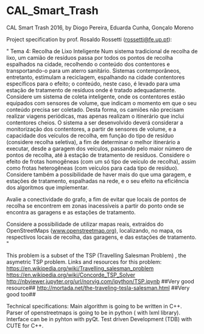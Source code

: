 # CAL_Smart_Trash
CAL Smart Trash 2016, by Diogo Pereira, Eduarda Cunha, Gonçalo Moreno

Project specification by prof. Rosaldo Rossetti (rossetti@fe.up.pt):

" Tema 4: Recolha de Lixo Inteligente
Num sistema tradicional de recolha de lixo, um camião de resíduos passa por todos os pontos de recolha espalhados na cidade, recolhendo o conteúdo dos contentores e transportando-o para um aterro sanitário. Sistemas contemporâneos, entretanto, estimulam a reciclagem, espalhando na cidade contentores específicos para o efeito; o conteúdo, neste caso, é levado para uma estação de tratamento de resíduos onde é tratado adequadamente. 
Considere um sistema de coleta inteligente, onde os contentores estão equipados com sensores de volume, que indicam o momento em que o seu conteúdo precisa ser coletado. Desta forma, os camiões não precisam realizar viagens periódicas, mas apenas realizam o itinerário que inclui contentores cheios.
O sistema a ser desenvolvido deverá considerar a monitorização dos contentores, a partir de sensores de volume, e a capacidade dos veículos de recolha, em função do tipo de resíduo (considere recolha seletiva), a fim de determinar o melhor itinerário a executar, desde a garagem dos veículos, passando pelo maior número de pontos de recolha, até à estação de tratamento de resíduos.
Considere o efeito de frotas homogêneas (com um só tipo de veículo de recolha), assim como frotas heterogêneas (com veículos para cada tipo de resíduo). Considere também a possibilidade de haver mais do que uma garagem, e estações de tratamento, espalhadas na rede, e o seu efeito na eficiência dos algoritmos que implementar.

Avalie a conectividade do grafo, a fim de evitar que locais de pontos de recolha se encontrem em zonas inacessíveis a partir do ponto onde se encontra as garagens e as estações de tratamento.

Considere a possibilidade de utilizar mapas reais, extraídos do OpenStreetMaps (www.openstreetmap.org), localizando, no mapa, os respectivos locais de recolha, das garagens, e das estações de tratamento. "

This problem is a subset of the TSP (Travelling Salesman Problem) , the asymetric TSP problem. 
Links and resources for this problem:
https://en.wikipedia.org/wiki/Travelling_salesman_problem
https://en.wikipedia.org/wiki/Concorde_TSP_Solver
http://nbviewer.jupyter.org/url/norvig.com/ipython/TSP.ipynb ##Very good resource##
http://mortada.net/the-traveling-tesla-salesman.html    ##Very good too##

Technical specifications:
	Main algorithm is going to be written in C++.
	Parser of openstreetmaps is going to be in python ( with lxml library). 
	Interface can be in pyhton with pyQt.
	Test driven Development (TDB) with CUTE for C++.
